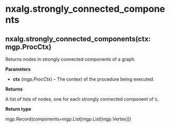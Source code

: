# nxalg.strongly\_connected\_components

## nxalg.strongly\_connected\_components\(ctx: mgp.ProcCtx\)

Returns nodes in strongly connected components of a graph.

**Parameters**

* **ctx** \(_mgp.ProcCtx_\) – The context of the procedure being executed.

**Returns**

A list of lists of nodes, one for each strongly connected component of `G`.

**Return type**

mgp.Record\(components=mgp.List\[mgp.List\[mgp.Vertex\]\]\)

